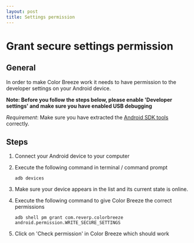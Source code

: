 ```yaml
---
layout: post
title: Settings permission
---
```


# Grant secure settings permission

## General
In order to make Color Breeze work it needs to have permission to the developer settings on your Android device.

**Note: Before you follow the steps below, please enable 'Developer settings' and make sure you have enabled USB debugging**

*Requirement*: Make sure you have extracted the [Android SDK tools](https://developer.android.com/studio/releases/platform-tools) correctly.

## Steps
1. Connect your Android device to your computer
2. Execute the following command in terminal / command prompt

    `adb devices`

3.  Make sure your device appears in the list and its current state is online.
4.  Execute the following command to give Color Breeze the correct permissions

    `adb shell pm grant com.reverp.colorbreeze android.permission.WRITE_SECURE_SETTINGS`

5. Click on 'Check permission' in Color Breeze which should work